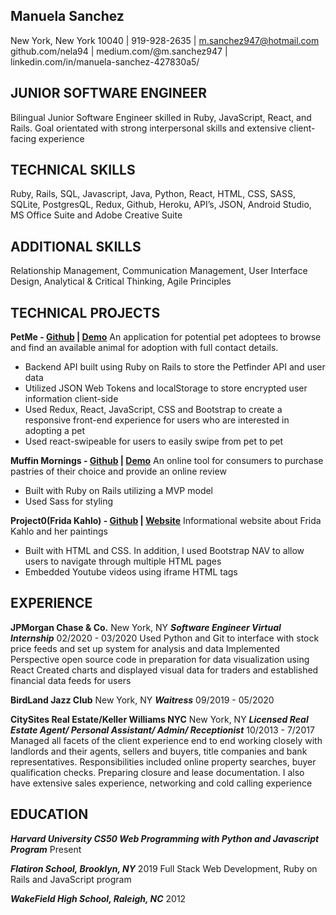 ## Manuela Sanchez

New York, New York 10040 | 919-928-2635 | m.sanchez947@hotmail.com
github.com/nela94 | medium.com/@m.sanchez947 | linkedin.com/in/manuela-sanchez-427830a5/

## JUNIOR SOFTWARE ENGINEER

Bilingual Junior Software Engineer skilled in Ruby, JavaScript, React, and Rails. Goal orientated with strong interpersonal skills and extensive client-facing experience

## TECHNICAL SKILLS

Ruby, Rails, SQL, Javascript, Java, Python, React, HTML, CSS, SASS, SQLite, PostgresQL, Redux, Github, Heroku, API’s, JSON, Android Studio, MS Office Suite and Adobe Creative Suite

## ADDITIONAL SKILLS

Relationship Management, Communication Management, User Interface Design, Analytical & Critical Thinking, Agile Principles

## TECHNICAL PROJECTS

**PetMe - [Github](https://github.com/nela94/PetMe) | [Demo](https://youtu.be/FwgQTM4SK8o)**
An application for potential pet adoptees to browse and find an available animal for adoption with full contact details.
* Backend API built using Ruby on Rails to store the Petfinder API and user data
* Utilized JSON Web Tokens and localStorage to store encrypted user information client-side
* Used Redux, React, JavaScript, CSS and Bootstrap to create a responsive front-end experience for users who are interested in adopting a pet
* Used react-swipeable for users to easily swipe from pet to pet

**Muffin Mornings - [Github](https://github.com/KrystleJustine/MuffinMornings/tree/manuela-2) | [Demo](https://www.youtube.com/watch?v=5ZUTU0HLilU&feature=youtu.be)**
An online tool for consumers to purchase pastries of their choice and provide an online review
* Built with Ruby on Rails utilizing a MVP model
* Used Sass for styling

**Project0(Frida Kahlo) - [Github](https://github.com/nela94/Project0) | [Website](https://nela94.github.io/Project0/)**
Informational website about Frida Kahlo and her paintings
* Built with HTML and CSS.  In addition, I used Bootstrap NAV to allow users to navigate through multiple HTML pages
* Embedded Youtube videos using iframe HTML tags

## EXPERIENCE

**JPMorgan Chase & Co.** 	New York, NY
***Software Engineer Virtual Internship***   	       02/2020 - 03/2020
Used Python and Git to interface with stock price feeds and set up system for analysis and data
Implemented Perspective open source code in preparation for data visualization using React
Created charts and displayed visual data for traders and established financial data feeds for users


**BirdLand Jazz Club**  	New York, NY
***Waitress***	       09/2019 - 05/2020

**CitySites Real Estate/Keller Williams NYC**  	New York, NY
***Licensed Real Estate Agent/ Personal Assistant/ Admin/ Receptionist***  	       10/2013 - 7/2017
Managed all facets of the client experience end to end working closely with landlords and their agents, sellers and buyers, title companies and bank representatives.  Responsibilities included online property searches, buyer qualification checks.  Preparing closure and lease documentation.  I also have extensive sales experience, networking and cold calling experience

## EDUCATION

***Harvard University CS50  Web Programming with Python and Javascript Program*** 	Present

***Flatiron School, Brooklyn, NY***  	2019
Full Stack Web Development, Ruby on Rails and JavaScript program

***WakeField High School, Raleigh, NC***	2012
